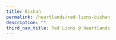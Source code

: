 ```yaml
---
title: Bishan
permalink: /heartlands/red-lions-bishan
description: ""
third_nav_title: Red Lions @ Heartlands
---
```

